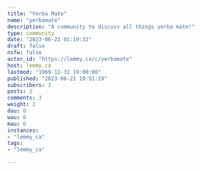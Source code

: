 ```yaml
---
title: "Yerba Mate" 
name: "yerbamate"
description: "A community to discuss all things yerba mate!"
type: community
date: "2023-06-23 01:19:32"
draft: false
nsfw: false
actor_id: "https://lemmy.ca/c/yerbamate"
host: lemmy.ca
lastmod: "1969-12-31 19:00:00"
published: "2023-06-21 19:51:19"
subscribers: 3
posts: 2
comments: 3
weight: 2
dau: 0
wau: 0
mau: 0
instances:
- "lemmy_ca"
tags: 
- "lemmy_ca"

---
```

